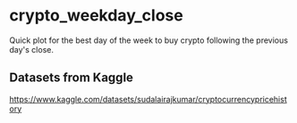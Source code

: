 # crypto_weekday_close
Quick plot for the best day of the week to buy crypto following the previous day's close.

## Datasets from Kaggle
https://www.kaggle.com/datasets/sudalairajkumar/cryptocurrencypricehistory
